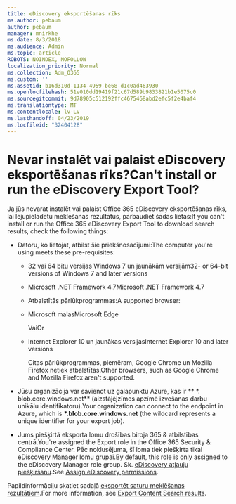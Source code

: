 ```yaml
---
title: eDiscovery eksportēšanas rīks
ms.author: pebaum
author: pebaum
manager: mnirkhe
ms.date: 8/3/2018
ms.audience: Admin
ms.topic: article
ROBOTS: NOINDEX, NOFOLLOW
localization_priority: Normal
ms.collection: Adm_O365
ms.custom: ''
ms.assetid: b16d310d-1134-4959-be68-d1c0ad463930
ms.openlocfilehash: 51e010dd19419f21c67d589b9833821b1e5075c0
ms.sourcegitcommit: 9d78905c512192ffc4675468abd2efc5f2e4baf4
ms.translationtype: MT
ms.contentlocale: lv-LV
ms.lasthandoff: 04/23/2019
ms.locfileid: "32404128"
---
```

# <a name="cant-install-or-run-the-ediscovery-export-tool"></a><span data-ttu-id="ffada-102">Nevar instalēt vai palaist eDiscovery eksportēšanas rīks?</span><span class="sxs-lookup"><span data-stu-id="ffada-102">Can't install or run the eDiscovery Export Tool?</span></span>

<span data-ttu-id="ffada-103">Ja jūs nevarat instalēt vai palaist Office 365 eDiscovery eksportēšanas rīks, lai lejupielādētu meklēšanas rezultātus, pārbaudiet šādas lietas:</span><span class="sxs-lookup"><span data-stu-id="ffada-103">If you can't install or run the Office 365 eDiscovery Export Tool to download search results, check the following things:</span></span>
  
- <span data-ttu-id="ffada-104">Datoru, ko lietojat, atbilst šie priekšnosacījumi:</span><span class="sxs-lookup"><span data-stu-id="ffada-104">The computer you're using meets these pre-requisites:</span></span>
    
  - <span data-ttu-id="ffada-105">32 vai 64 bitu versijas Windows 7 un jaunākām versijām</span><span class="sxs-lookup"><span data-stu-id="ffada-105">32- or 64-bit versions of Windows 7 and later versions</span></span>
    
  - <span data-ttu-id="ffada-106">Microsoft .NET Framework 4.7</span><span class="sxs-lookup"><span data-stu-id="ffada-106">Microsoft .NET Framework 4.7</span></span>
    
  - <span data-ttu-id="ffada-107">Atbalstītās pārlūkprogrammas:</span><span class="sxs-lookup"><span data-stu-id="ffada-107">A supported browser:</span></span>
    
  - <span data-ttu-id="ffada-108">Microsoft malas</span><span class="sxs-lookup"><span data-stu-id="ffada-108">Microsoft Edge</span></span>
    
    <span data-ttu-id="ffada-109">Vai</span><span class="sxs-lookup"><span data-stu-id="ffada-109">Or</span></span>
    
  - <span data-ttu-id="ffada-110">Internet Explorer 10 un jaunākas versijas</span><span class="sxs-lookup"><span data-stu-id="ffada-110">Internet Explorer 10 and later versions</span></span>
    
    <span data-ttu-id="ffada-111">Citas pārlūkprogrammas, piemēram, Google Chrome un Mozilla Firefox netiek atbalstītas.</span><span class="sxs-lookup"><span data-stu-id="ffada-111">Other browsers, such as Google Chrome and Mozilla Firefox aren't supported.</span></span>
    
- <span data-ttu-id="ffada-112">Jūsu organizācija var savienot uz galapunktu Azure, kas ir \*\* \*. blob.core.windows.net\*\* (aizstājējzīmes apzīmē izvešanas darbu unikālu identifikatoru).</span><span class="sxs-lookup"><span data-stu-id="ffada-112">Your organization can connect to the endpoint in Azure, which is **\*.blob.core.windows.net** (the wildcard represents a unique identifier for your export job).</span></span> 
    
- <span data-ttu-id="ffada-113">Jums piešķirtā eksporta lomu drošības biroja 365 &amp; atbilstības centrā.</span><span class="sxs-lookup"><span data-stu-id="ffada-113">You're assigned the Export role in the Office 365 Security &amp; Compliance Center.</span></span> <span data-ttu-id="ffada-114">Pēc noklusējuma, šī loma tiek piešķirta tikai eDiscovery Manager lomu grupai.</span><span class="sxs-lookup"><span data-stu-id="ffada-114">By default, this role is only assigned to the eDiscovery Manager role group.</span></span> <span data-ttu-id="ffada-115">Sk. [eDiscovery atļauju piešķiršanu](https://support.office.com/article/assign-ediscovery-permissions-in-the-office-365-security-compliance-center-5b9a067b-9d2e-4aa5-bb33-99d8c0d0b5d7#moreinfo).</span><span class="sxs-lookup"><span data-stu-id="ffada-115">See [Assign eDiscovery permissions](https://support.office.com/article/assign-ediscovery-permissions-in-the-office-365-security-compliance-center-5b9a067b-9d2e-4aa5-bb33-99d8c0d0b5d7#moreinfo).</span></span>
    
<span data-ttu-id="ffada-116">Papildinformāciju skatiet sadaļā [eksportēt saturu meklēšanas rezultātiem](https://support.office.com/article/Export-Content-Search-results-from-the-Office-365-Security-Compliance-Center-ed48d448-3714-4c42-85f5-10f75f6a4278).</span><span class="sxs-lookup"><span data-stu-id="ffada-116">For more information, see [Export Content Search results](https://support.office.com/article/Export-Content-Search-results-from-the-Office-365-Security-Compliance-Center-ed48d448-3714-4c42-85f5-10f75f6a4278).</span></span>
  

